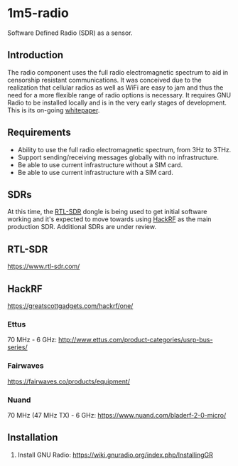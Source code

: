 # 1m5-radio
Software Defined Radio (SDR) as a sensor.

## Introduction
The radio component uses the full radio electromagnetic spectrum to aid in censorship resistant communications.
It was conceived due to the realization that cellular radios as well as WiFi are easy to jam and thus the need 
for a more flexible range of radio options is necessary. 
It requires GNU Radio to be installed locally and is in the very early stages of development.
This is its on-going [whitepaper](1M5-Radio-Whitepaper.md).

## Requirements

* Ability to use the full radio electromagnetic spectrum, from 3Hz to 3THz.
* Support sending/receiving messages globally with no infrastructure.
* Be able to use current infrastructure without a SIM card.
* Be able to use current infrastructure with a SIM card.

## SDRs
At this time, the [RTL-SDR](https://www.rtl-sdr.com/) dongle is being used to get initial software working and
it's expected to move towards using [HackRF](https://greatscottgadgets.com/hackrf/one/)
as the main production SDR. Additional SDRs are under review.

## RTL-SDR
https://www.rtl-sdr.com/

## HackRF
https://greatscottgadgets.com/hackrf/one/

### Ettus
70 MHz - 6 GHz: http://www.ettus.com/product-categories/usrp-bus-series/

### Fairwaves
https://fairwaves.co/products/equipment/

### Nuand
70 MHz (47 MHz TX) - 6 GHz: https://www.nuand.com/bladerf-2-0-micro/

## Installation
1. Install GNU Radio: https://wiki.gnuradio.org/index.php/InstallingGR
